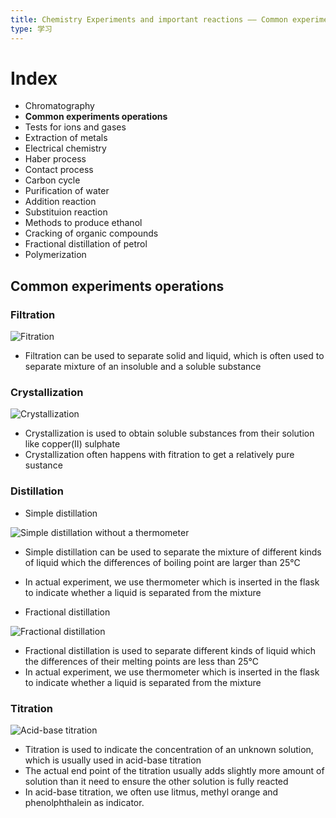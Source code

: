 ```yaml
---
title: Chemistry Experiments and important reactions —— Common experiments operations
type: 学习
---
```


# Index

- Chromatography
- **Common experiments operations**
- Tests for ions and gases
- Extraction of metals
- Electrical chemistry
- Haber process
- Contact process
- Carbon cycle
- Purification of water
- Addition reaction
- Substituion reaction
- Methods to produce ethanol
- Cracking of organic compounds
- Fractional distillation of petrol
- Polymerization

## Common experiments operations

### Filtration

![Fitration](https://AugensternJiang.github.io/img/31267057.jpg)

- Filtration can be used to separate solid and liquid, which is often used to separate mixture of an insoluble and a soluble substance

### Crystallization

![Crystallization](https://AugensternJiang.github.io/img/TOPIC_2_EXPERIMENTAL_CHEMISTRY.jpg)

- Crystallization is used to obtain soluble substances from their solution like copper(Ⅱ) sulphate
- Crystallization often happens with fitration to get a relatively pure sustance

### Distillation

- Simple distillation

![Simple distillation without a thermometer](https://AugensternJiang.github.io/img/simple-distillation.png)

- Simple distillation can be used to separate the mixture of different kinds of liquid which the differences of boiling point are larger than 25℃
- In actual experiment, we use thermometer which is inserted in the flask to indicate whether a liquid is separated from the mixture

- Fractional distillation

![Fractional distillation](https://AugensternJiang.github.io/img/Screenshot-2018-05-28-14.02.28.png)

- Fractional distillation is used to separate different kinds of liquid which the differences of their melting points are less than 25℃
- In actual experiment, we use thermometer which is inserted in the flask to indicate whether a liquid is separated from the mixture

### Titration

![Acid-base titration](https://AugensternJiang.github.io/img/img_5a463d4fd954e.png)

- Titration is used to indicate the concentration of an unknown solution, which is usually used in acid-base titration
- The actual end point of the titration usually adds slightly more amount of solution than it need to ensure the other solution is fully reacted
- In acid-base titration, we often use litmus, methyl orange and phenolphthalein as indicator.
